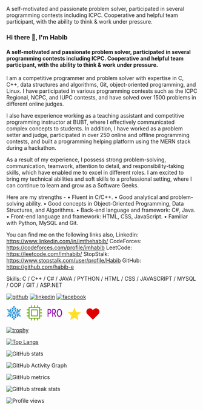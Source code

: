 A self-motivated and passionate problem solver, participated in several programming contests including ICPC. Cooperative and helpful team participant, with the ability to think & work under pressure.

### Hi there 👋, I'm Habib
#### A self-motivated and passionate problem solver, participated in several programming contests including ICPC. Cooperative and helpful team participant, with the ability to think & work under pressure.

I am a competitive programmer and problem solver with expertise in C, C++, data structures and algorithms, Git, object-oriented programming, and Linux. I have participated in various programming contests such as the ICPC Regional, NCPC, and IUPC contests, and have solved over 1500 problems in different online judges.

I also have experience working as a teaching assistant and competitive programming instructor at BUBT, where I effectively communicated complex concepts to students. In addition, I have worked as a problem setter and judge, participated in over 250 online and offline programming contests, and built a programming helping platform using the MERN stack during a hackathon.

As a result of my experience, I possess strong problem-solving, communication, teamwork, attention to detail, and responsibility-taking skills, which have enabled me to excel in different roles. I am excited to bring my technical abilities and soft skills to a professional setting, where I can continue to learn and grow as a  Software Geeks.

Here are my strengths -
• Fluent in C/C++.
• Good analytical and problem-solving ability.
• Good concepts in Object-Oriented Programming, Data Structures, and Algorithms.
• Back-end language and framework: C#, Java.
• Front-end language and framework: HTML, CSS, JavaScript.
• Familiar with Python, MySQL and Git.

You can find me on the following links also,
Linkedin: https://www.linkedin.com/in/imthehabib/
CodeForces: https://codeforces.com/profile/imhabib
LeetCode: https://leetcode.com/imhabib/
StopStalk: https://www.stopstalk.com/user/profile/Habib
GitHub: https://github.com/habib-e

Skills: C / C++ / C# / JAVA / PYTHON / HTML / CSS / JAVASCRIPT / MYSQL / OOP / GIT / ASP.NET

[<img src='https://cdn.jsdelivr.net/npm/simple-icons@3.0.1/icons/github.svg' alt='github' height='40'>](https://github.com/habib-e)  [<img src='https://cdn.jsdelivr.net/npm/simple-icons@3.0.1/icons/linkedin.svg' alt='linkedin' height='40'>](https://www.linkedin.com/in/https://www.linkedin.com/in/imthehabib//)  [<img src='https://cdn.jsdelivr.net/npm/simple-icons@3.0.1/icons/facebook.svg' alt='facebook' height='40'>](https://www.facebook.com/https://www.facebook.com/imthehabib/)  

<a href='https://archiveprogram.github.com/'><img src='https://raw.githubusercontent.com/acervenky/animated-github-badges/master/assets/acbadge.gif' width='40' height='40'></a> <a href='https://docs.github.com/en/developers'><img src='https://raw.githubusercontent.com/acervenky/animated-github-badges/master/assets/devbadge.gif' width='40' height='40'></a> <a href='https://github.com/pricing'><img src='https://raw.githubusercontent.com/acervenky/animated-github-badges/master/assets/pro.gif' width='40' height='40'></a> <a href='https://stars.github.com/'><img src='https://raw.githubusercontent.com/acervenky/animated-github-badges/master/assets/starbadge.gif' width='35' height='35'></a> <a href='https://docs.github.com/en/github/supporting-the-open-source-community-with-github-sponsors'><img src='https://raw.githubusercontent.com/acervenky/animated-github-badges/master/assets/sponsorbadge.gif' width='35' height='35'></a> 

[![trophy](https://github-profile-trophy.vercel.app/?username=habib-e)](https://github.com/ryo-ma/github-profile-trophy)

[![Top Langs](https://github-readme-stats.vercel.app/api/top-langs/?username=habib-e)](https://github.com/anuraghazra/github-readme-stats)

![GitHub stats](https://github-readme-stats.vercel.app/api?username=habib-e&show_icons=true&count_private=true)  

![GitHub Activity Graph](https://activity-graph.herokuapp.com/graph?username=habib-e)  

![GitHub metrics](https://metrics.lecoq.io/habib-e)  

![GitHub streak stats](https://github-readme-streak-stats.herokuapp.com/?user=habib-e)  

![Profile views](https://gpvc.arturio.dev/habib-e)  
